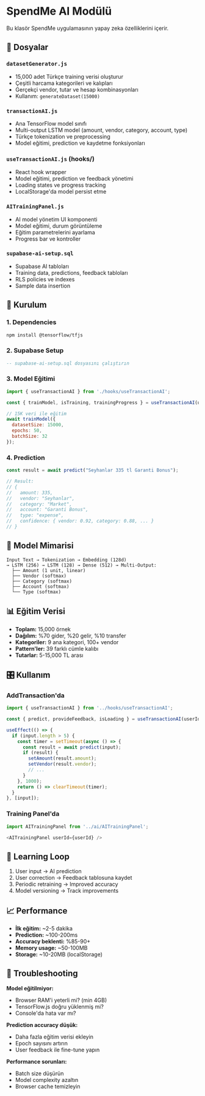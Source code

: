 # SpendMe AI Modülü

Bu klasör SpendMe uygulamasının yapay zeka özelliklerini içerir.

## 📁 Dosyalar

### `datasetGenerator.js`
- 15,000 adet Türkçe training verisi oluşturur
- Çeşitli harcama kategorileri ve kalıpları
- Gerçekçi vendor, tutar ve hesap kombinasyonları
- Kullanım: `generateDataset(15000)`

### `transactionAI.js`
- Ana TensorFlow model sınıfı
- Multi-output LSTM model (amount, vendor, category, account, type)
- Türkçe tokenization ve preprocessing
- Model eğitimi, prediction ve kaydetme fonksiyonları

### `useTransactionAI.js` (hooks/)
- React hook wrapper
- Model eğitimi, prediction ve feedback yönetimi
- Loading states ve progress tracking
- LocalStorage'da model persist etme

### `AITrainingPanel.js`
- AI model yönetim UI komponenti
- Model eğitimi, durum görüntüleme
- Eğitim parametrelerini ayarlama
- Progress bar ve kontroller

### `supabase-ai-setup.sql`
- Supabase AI tabloları
- Training data, predictions, feedback tabloları
- RLS policies ve indexes
- Sample data insertion

## 🚀 Kurulum

### 1. Dependencies
```bash
npm install @tensorflow/tfjs
```

### 2. Supabase Setup
```sql
-- supabase-ai-setup.sql dosyasını çalıştırın
```

### 3. Model Eğitimi
```javascript
import { useTransactionAI } from './hooks/useTransactionAI';

const { trainModel, isTraining, trainingProgress } = useTransactionAI(userId);

// 15K veri ile eğitim
await trainModel({
  datasetSize: 15000,
  epochs: 50,
  batchSize: 32
});
```

### 4. Prediction
```javascript
const result = await predict("Seyhanlar 335 tl Garanti Bonus");

// Result:
// {
//   amount: 335,
//   vendor: "Seyhanlar",
//   category: "Market", 
//   account: "Garanti Bonus",
//   type: "expense",
//   confidence: { vendor: 0.92, category: 0.88, ... }
// }
```

## 🎯 Model Mimarisi

```
Input Text → Tokenization → Embedding (128d) 
→ LSTM (256) → LSTM (128) → Dense (512) → Multi-Output:
  ├── Amount (1 unit, linear)
  ├── Vendor (softmax)
  ├── Category (softmax) 
  ├── Account (softmax)
  └── Type (softmax)
```

## 📊 Eğitim Verisi

- **Toplam:** 15,000 örnek
- **Dağılım:** %70 gider, %20 gelir, %10 transfer
- **Kategoriler:** 9 ana kategori, 100+ vendor
- **Pattern'ler:** 39 farklı cümle kalıbı
- **Tutarlar:** 5-15,000 TL arası

## 🎛️ Kullanım

### AddTransaction'da
```javascript
import { useTransactionAI } from '../hooks/useTransactionAI';

const { predict, provideFeedback, isLoading } = useTransactionAI(userId);

useEffect(() => {
  if (input.length > 5) {
    const timer = setTimeout(async () => {
      const result = await predict(input);
      if (result) {
        setAmount(result.amount);
        setVendor(result.vendor);
        // ...
      }
    }, 1000);
    return () => clearTimeout(timer);
  }
}, [input]);
```

### Training Panel'da
```javascript
import AITrainingPanel from '../ai/AITrainingPanel';

<AITrainingPanel userId={userId} />
```

## 🔄 Learning Loop

1. User input → AI prediction
2. User correction → Feedback tablosuna kaydet
3. Periodic retraining → Improved accuracy
4. Model versioning → Track improvements

## 📈 Performance

- **İlk eğitim:** ~2-5 dakika
- **Prediction:** ~100-200ms
- **Accuracy beklenti:** %85-90+
- **Memory usage:** ~50-100MB
- **Storage:** ~10-20MB (localStorage)

## 🔧 Troubleshooting

**Model eğitilmiyor:**
- Browser RAM'i yeterli mi? (min 4GB)
- TensorFlow.js doğru yüklenmiş mi?
- Console'da hata var mı?

**Prediction accuracy düşük:**
- Daha fazla eğitim verisi ekleyin
- Epoch sayısını artırın
- User feedback ile fine-tune yapın

**Performance sorunları:**
- Batch size düşürün
- Model complexity azaltın
- Browser cache temizleyin
